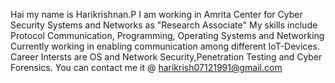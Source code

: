 Hai my name is Harikrishnan.P
I am working in Amrita Center for Cyber Security Systems and Networks as "Research Associate"
My skills include Protocol Communication, Programming, Operating Systems and Networking
Currently working in enabling communication among different IoT-Devices.
Career Intersts are OS and Network Security,Penetration Testing and Cyber Forensics.
You can contact me it @ harikrish07121991@gmail.com
  
